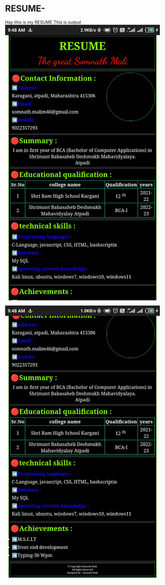 # RESUME-
Hay this is my RESUME 
This is output 
![alt text](https://github.com/SomnathM41i/RESUME/blob/main/img/Output%202.jpg)

![alt text](https://github.com/SomnathM41i/RESUME/blob/main/img/Output.jpg)
